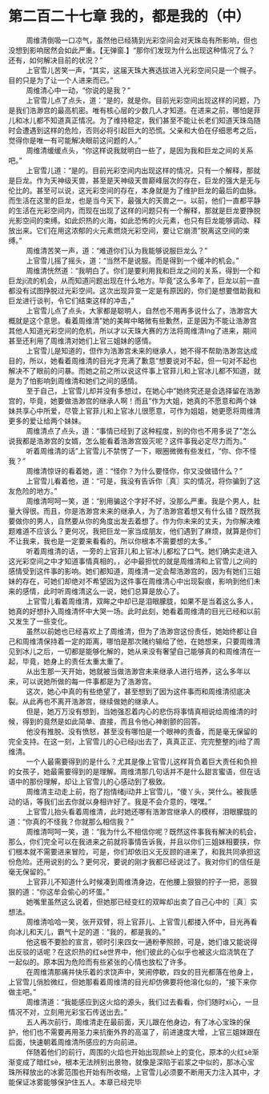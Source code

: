 <h1>第二百二十七章 我的，都是我的（中）</h1>
<div id="content">&nbsp&nbsp&nbsp&nbsp&nbsp&nbsp&nbsp&nbsp
 周维清倒吸一口凉气，虽然他已经猜到光彩空间会对天珠岛有所影响，但也没想到影响居然会如此严重。【无弹窗.】“那你们发现为什么出现这种情况了么？还有，如何解决目前的状况？”
 <br/>&nbsp&nbsp&nbsp&nbsp&nbsp&nbsp&nbsp&nbsp
 上官雪儿苦笑一声，“其实，这届天珠大赛选拔进入光彩空间只是一个幌子。目的只是为了让一个人进来而已。”
 <br/>&nbsp&nbsp&nbsp&nbsp&nbsp&nbsp&nbsp&nbsp
 周维清心中一动，“你说的是我？”
 <br/>&nbsp&nbsp&nbsp&nbsp&nbsp&nbsp&nbsp&nbsp
 上官雪儿点了点头，道：“是的，就是你。目前光彩空间出现这样的问题，乃是我们浩渺宫的最高机密。唯有核心层的少数几人才知道。在进来之前，哪怕是菲儿和冰儿都不知道真正情况。为了维持稳定，我们甚至不能让长老们知道天珠岛随时会遭遇到这样的危险，否则必将引起巨大的恐慌。父亲和大伯在仔细思考之后，觉得你是唯一有可能解决眼前这问题的人。”
 <br/>&nbsp&nbsp&nbsp&nbsp&nbsp&nbsp&nbsp&nbsp
 周维清缓缓点头，“你这样说我就明白一些了，是因为我和巨龙之间的关系吧。”
 <br/>&nbsp&nbsp&nbsp&nbsp&nbsp&nbsp&nbsp&nbsp
 上官雪儿道：“是的。目前光彩空间内出现这样的情况，只有一个解释，那就是巨龙。作为天神级天兽，甚至是天神级天兽巅峰层次的存在，巨龙的强大是无与伦比的。甚至可以说，这光彩空间的存在，本身就是为了维护巨龙的最后的血脉。而生活在这里的巨龙，也是当今天下，最强大的天兽之一。以前，他们一直都平静的生活在光彩空间内，而现在出现了这样的问题只有一个解释，那就是巨龙要挣脱光影空间的束缚。如此炽热的火海，如此恐怖的火元素，也只有巨龙能够调动、释放出来。它们在用这浓郁的火元素燃烧光彩空间，要让它崩溃”脱离这空间的束缚。”
 <br/>&nbsp&nbsp&nbsp&nbsp&nbsp&nbsp&nbsp&nbsp
 周维清苦笑一声，道：“难道你们认为我能够说服巨龙么？”
 <br/>&nbsp&nbsp&nbsp&nbsp&nbsp&nbsp&nbsp&nbsp
 上官雪儿摇了摇头，道：“当然不是说服。而是得到一个缓冲的机会。”
 <br/>&nbsp&nbsp&nbsp&nbsp&nbsp&nbsp&nbsp&nbsp
 周维清恍然道：“我明白了。你们是要利用我和巨龙之间的关系，得到一个和巨龙ji流的机会，从而知道问题出现在什么地方。毕竟”这么多年了，巨龙以前一直都没有试图挣脱过光彩空间。这次出现异变一定是有原因的，你们是想要借助我和巨龙进行谈判，令它们结束这样的冲击，”
 <br/>&nbsp&nbsp&nbsp&nbsp&nbsp&nbsp&nbsp&nbsp
 上官雪儿点了点头，大家都是聪明人，自然也不用再多说什么了，浩渺宫大概就是这个意思。看着周维清”她的美眸中略微有些歉然，正是因为不能让浩渺宫其他人知道光彩空间的危机，所以才以天珠大赛的方法将周维清lng了进来，期间甚至还利用了周维清对她们上官三姐妹的感情。
 <br/>&nbsp&nbsp&nbsp&nbsp&nbsp&nbsp&nbsp&nbsp
 上官雪儿是知道的，但作为浩渺宫未来的继承人，她不得不帮助浩渺宫达成目的，所以，她看着周维清的目光才充满了歉意”想要说对不起，但一句对不起也解决不了眼前的问暴。而她之前之所以说这件事上官菲儿和上官冰儿都不知道，就是为了怕影响到周维清和她们之间的感情。
 <br/>&nbsp&nbsp&nbsp&nbsp&nbsp&nbsp&nbsp&nbsp
 至于自己，上官雪儿却并没有多想过，在她心中”她终究还是会选择留在浩渺宫的，毕竟，她要做浩渺宫的继承人啊！而且”作为大姐，她真的不愿意和两个妹妹共享心中所爱，尽管上官菲儿和上官冰儿很愿意，可作为姐姐，她更愿将周维清更多的爱让给两个妹妹。
 <br/>&nbsp&nbsp&nbsp&nbsp&nbsp&nbsp&nbsp&nbsp
 周维清点了点头，道：“事情已经到了这种程度，别的你也不用多说了”怎么说我都是浩渺宫的女婿，怎么能看着浩渺宫毁灭呢？这件事我必定尽力而为。”
 <br/>&nbsp&nbsp&nbsp&nbsp&nbsp&nbsp&nbsp&nbsp
 听着周维清的话”上官雪儿不禁愣了一下，眼圈微微有些发红，“你、你不怪我？”
 <br/>&nbsp&nbsp&nbsp&nbsp&nbsp&nbsp&nbsp&nbsp
 周维清惊讶的看着她，道：“怪你？为什么要怪你，你又没做错什么？”
 <br/>&nbsp&nbsp&nbsp&nbsp&nbsp&nbsp&nbsp&nbsp
 上官雪儿看着他，道：“可是，我没有告诉你〖真〗实的情况，将你骗到了这友危险的地方。”
 <br/>&nbsp&nbsp&nbsp&nbsp&nbsp&nbsp&nbsp&nbsp
 周维清呵呵一笑，道：“别用骗这个字好不好，没那么严重。我是个男人，肚量大得很。而且，你是浩渺宫未来的继承人，为了浩渺宫着想又有什么错？既然我要做你的男人，自然要从你的角度出发去着想了。作为你未来的丈夫，为你解决难题难道不应该么？更何况，我把巨龙一家当成朋友，他们遇到了麻烦，就算是你们不让我来，我也是一定要来看看的。所以你根本不需要想的太多。”
 <br/>&nbsp&nbsp&nbsp&nbsp&nbsp&nbsp&nbsp&nbsp
 听着周维清的话，一旁的上官菲儿和上官冰儿都松了口气。她们确实走进入这光彩空间之中才知道事情真相的。，必中最担忧的就是周维清和上官雪儿之间的感情受到这件事的影响。她们都知道，周维清一定会帮浩渺宫的，因为有她们三姐妹的存在，可她们却绝对不希望因为这件事在周维清心中出现裂痕，影响到他们未来的感情，此时听周维清这么一说，她们总算是放心了。
 <br/>&nbsp&nbsp&nbsp&nbsp&nbsp&nbsp&nbsp&nbsp
 上官雪儿看着周维清，双眸之中却已是泪眼朦胧，如果不是当着这么多人，她真的好想扑入周维清怀中大哭一场。此时此刻，她看着周维清的目光已经和以前又发生了一些变化。
 <br/>&nbsp&nbsp&nbsp&nbsp&nbsp&nbsp&nbsp&nbsp
 虽然以前她也已经喜欢上了周维清，但为了浩渺宫这份责任，她始终都让自己和周维清保持着一定的距离，哪怕是那次赌约输给了他，在她想来，只要周维清见到冰儿之后，一切都是能够化解的，她从来没有奢望自己能够真的和周维清在一起，毕竟，她身上的责任太重太重了。
 <br/>&nbsp&nbsp&nbsp&nbsp&nbsp&nbsp&nbsp&nbsp
 从出生那一天开始，她就被当做浩渺宫未来继承人进行培养，这么多年以来，可以说她所做的每一件事都是为了浩渺宫。
 <br/>&nbsp&nbsp&nbsp&nbsp&nbsp&nbsp&nbsp&nbsp
 这次，她心中真的有些绝望了，甚至想到了因为这件事而和周维清彻底决裂。从此再也不离开浩渺宫，继续做她的继承人。
 <br/>&nbsp&nbsp&nbsp&nbsp&nbsp&nbsp&nbsp&nbsp
 但是，她万万没有想到，当她强忍着内心的悲伤将事情真相说给周维清的时候，得到的竟然是如此简单、直接，而且令他心神剧颤的回答。
 <br/>&nbsp&nbsp&nbsp&nbsp&nbsp&nbsp&nbsp&nbsp
 他没有推脱、没有愤怒，甚至没有哪怕是一个眼神的责备，而是毫无保留的完全支持。在这一刻，上官雪儿的心已经ji出去了，真真正正、完完整整的ji给了周维清。
 <br/>&nbsp&nbsp&nbsp&nbsp&nbsp&nbsp&nbsp&nbsp
 一个人最需要得到的是什么？尤其是像上官雪儿这样背负着巨大责任和负担的女孩子，她最需要得到的是理解。周维清那几句话并不是什么甜言蜜语，但在话语中的那份理解，却让上官雪儿的心感动到了极致。
 <br/>&nbsp&nbsp&nbsp&nbsp&nbsp&nbsp&nbsp&nbsp
 周维清主动走上前，抱了抱情绪jī动井上官雪儿，“傻丫头，哭什么。被我感动的话，等我们出去你就以身相许好了。我是不会介意的，嘿嘿。”
 <br/>&nbsp&nbsp&nbsp&nbsp&nbsp&nbsp&nbsp&nbsp
 上官雪儿抬头看着周维清，此时她还哪有浩渺宫继承人的模样，泪眼朦胧的道：“你真的不怪我？你就那么相信我？”
 <br/>&nbsp&nbsp&nbsp&nbsp&nbsp&nbsp&nbsp&nbsp
 周维清呵呵一笑，道：“我为什么不相信你呢？既然这件事我有解决的机会，那么，你们完全可以在我进来之前就将事情告诉我，并且以你们三姐妹相要挟，你们根本就不需要进来冒险，可是，你们却依旧义无反顾的进来了，和我共同承担这份危险。还用说别的么？更何况，要说的刚才我都已经说过了。我对你们的信任是毫无保留的。”
 <br/>&nbsp&nbsp&nbsp&nbsp&nbsp&nbsp&nbsp&nbsp
 上官菲儿不知道什么时候凑到周维清身边，在他腰上狠狠的拧子一把，恶狠狠的道：“你这牟会偷心的坏蛋。”
 <br/>&nbsp&nbsp&nbsp&nbsp&nbsp&nbsp&nbsp&nbsp
 她嘴里虽然这么说着，但她那已经变红的双眸却出卖了自己心中的〖真〗实想法。
 <br/>&nbsp&nbsp&nbsp&nbsp&nbsp&nbsp&nbsp&nbsp
 周维清哈哈一笑，张开双臂，将上官菲儿、上官雪儿都搂入怀中，目光再看向冰儿和天儿，霸气十足的道：“我的，都是我的。”
 <br/>&nbsp&nbsp&nbsp&nbsp&nbsp&nbsp&nbsp&nbsp
 他这极不要脸的宣言，顿时引来四女一通粉拳照顾，可是，她们谁又能说得出反驳的话呢？在这炽热的红sè世界中，他们彼此的心似乎也被这火焰浇筑在了一起似的。原本因为危险而有些紧张的心情也放松了许多。
 <br/>&nbsp&nbsp&nbsp&nbsp&nbsp&nbsp&nbsp&nbsp
 在周维清那痛并快乐着的求饶声中，笑闹停歇，四女的目光都落在他身上，上官雪儿俏脸微红，但她那看着周维清的目光却仿佛要将他溶化似的，“接下来你做主吧。”
 <br/>&nbsp&nbsp&nbsp&nbsp&nbsp&nbsp&nbsp&nbsp
 周维清道：“我能感应到这火焰的源头，我们过去看看，你们随时xi心，一旦情况不对，立刻用光彩宝石传送出去。”
 <br/>&nbsp&nbsp&nbsp&nbsp&nbsp&nbsp&nbsp&nbsp
 五人再次前行，周维清走在最前面，天儿跟在他身边，有了冰心宝珠的保护，他们也不需要再用圣力来抗衡外界的高温了，前进速度大增，上官三姐妹跟在后面，快速朝着周维清所感应的方向前进。
 <br/>&nbsp&nbsp&nbsp&nbsp&nbsp&nbsp&nbsp&nbsp
 伴随着他们的前行，周围的火焰也开始出现颜sè上的变化，原本的火红sè渐渐变成了暗红sè，根本无法辨别出景物，就像是深陷于岩浆之中似的，那冰心宝珠所释放出的冰雾范围也开始有所收缩，上官雪儿必须要不断用天力注入其中，才能保证冰雾能够保护住五人。本章已经完毕
 <br/>&nbsp&nbsp&nbsp&nbsp&nbsp&nbsp&nbsp&nbsp
 <br/>&nbsp&nbsp&nbsp&nbsp&nbsp&nbsp&nbsp&nbsp
</div>
